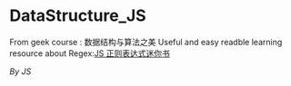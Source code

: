 # DataStructure_JS
From geek  course : 数据结构与算法之美
Useful and easy readble learning resource about Regex:[JS 正则表达式迷你书](https://github.com/SunJiejing/DataStructure_JS/blob/main/JavaScript%E6%AD%A3%E5%88%99%E8%A1%A8%E8%BE%BE%E5%BC%8F%E8%BF%B7%E4%BD%A0%E4%B9%A6.pdf)

*By JS*
